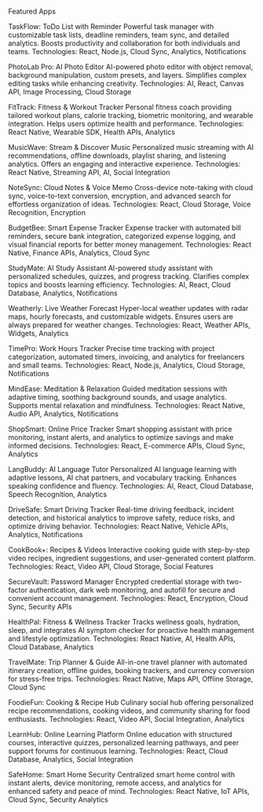 Featured Apps

TaskFlow: ToDo List with Reminder
Powerful task manager with customizable task lists, deadline reminders, team sync, and detailed analytics. Boosts productivity and collaboration for both individuals and teams.
Technologies: React, Node.js, Cloud Sync, Analytics, Notifications

PhotoLab Pro: AI Photo Editor
AI-powered photo editor with object removal, background manipulation, custom presets, and layers. Simplifies complex editing tasks while enhancing creativity.
Technologies: AI, React, Canvas API, Image Processing, Cloud Storage

FitTrack: Fitness & Workout Tracker
Personal fitness coach providing tailored workout plans, calorie tracking, biometric monitoring, and wearable integration. Helps users optimize health and performance.
Technologies: React Native, Wearable SDK, Health APIs, Analytics

MusicWave: Stream & Discover Music
Personalized music streaming with AI recommendations, offline downloads, playlist sharing, and listening analytics. Offers an engaging and interactive experience.
Technologies: React Native, Streaming API, AI, Social Integration

NoteSync: Cloud Notes & Voice Memo
Cross-device note-taking with cloud sync, voice-to-text conversion, encryption, and advanced search for effortless organization of ideas.
Technologies: React, Cloud Storage, Voice Recognition, Encryption

BudgetBee: Smart Expense Tracker
Expense tracker with automated bill reminders, secure bank integration, categorized expense logging, and visual financial reports for better money management.
Technologies: React Native, Finance APIs, Analytics, Cloud Sync

StudyMate: AI Study Assistant
AI-powered study assistant with personalized schedules, quizzes, and progress tracking. Clarifies complex topics and boosts learning efficiency.
Technologies: AI, React, Cloud Database, Analytics, Notifications

Weatherly: Live Weather Forecast
Hyper-local weather updates with radar maps, hourly forecasts, and customizable widgets. Ensures users are always prepared for weather changes.
Technologies: React, Weather APIs, Widgets, Analytics

TimePro: Work Hours Tracker
Precise time tracking with project categorization, automated timers, invoicing, and analytics for freelancers and small teams.
Technologies: React, Node.js, Analytics, Cloud Storage, Notifications

MindEase: Meditation & Relaxation
Guided meditation sessions with adaptive timing, soothing background sounds, and usage analytics. Supports mental relaxation and mindfulness.
Technologies: React Native, Audio API, Analytics, Notifications

ShopSmart: Online Price Tracker
Smart shopping assistant with price monitoring, instant alerts, and analytics to optimize savings and make informed decisions.
Technologies: React, E-commerce APIs, Cloud Sync, Analytics

LangBuddy: AI Language Tutor
Personalized AI language learning with adaptive lessons, AI chat partners, and vocabulary tracking. Enhances speaking confidence and fluency.
Technologies: AI, React, Cloud Database, Speech Recognition, Analytics

DriveSafe: Smart Driving Tracker
Real-time driving feedback, incident detection, and historical analytics to improve safety, reduce risks, and optimize driving behavior.
Technologies: React Native, Vehicle APIs, Analytics, Notifications

CookBook+: Recipes & Videos
Interactive cooking guide with step-by-step video recipes, ingredient suggestions, and user-generated content platform.
Technologies: React, Video API, Cloud Storage, Social Features

SecureVault: Password Manager
Encrypted credential storage with two-factor authentication, dark web monitoring, and autofill for secure and convenient account management.
Technologies: React, Encryption, Cloud Sync, Security APIs

HealthPal: Fitness & Wellness Tracker
Tracks wellness goals, hydration, sleep, and integrates AI symptom checker for proactive health management and lifestyle optimization.
Technologies: React Native, AI, Health APIs, Cloud Database, Analytics

TravelMate: Trip Planner & Guide
All-in-one travel planner with automated itinerary creation, offline guides, booking trackers, and currency conversion for stress-free trips.
Technologies: React Native, Maps API, Offline Storage, Cloud Sync

FoodieFun: Cooking & Recipe Hub
Culinary social hub offering personalized recipe recommendations, cooking videos, and community sharing for food enthusiasts.
Technologies: React, Video API, Social Integration, Analytics

LearnHub: Online Learning Platform
Online education with structured courses, interactive quizzes, personalized learning pathways, and peer support forums for continuous learning.
Technologies: React, Cloud Database, Analytics, Social Integration

SafeHome: Smart Home Security
Centralized smart home control with instant alerts, device monitoring, remote access, and analytics for enhanced safety and peace of mind.
Technologies: React Native, IoT APIs, Cloud Sync, Security Analytics